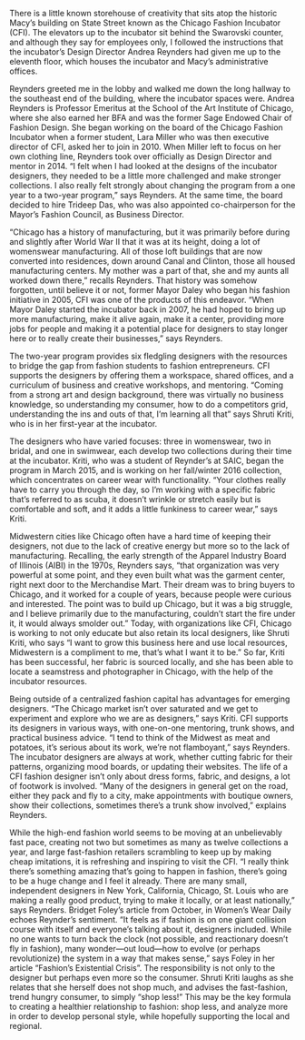 There is a little known storehouse of creativity that sits atop the historic Macy’s building on State Street known as the Chicago Fashion Incubator (CFI). The elevators up to the incubator sit behind the Swarovski counter, and although they say for employees only, I followed the instructions that the incubator’s Design Director Andrea Reynders had given me up to the eleventh floor, which houses the incubator and Macy’s administrative offices.

Reynders greeted me in the lobby and walked me down the long hallway to the southeast end of the building, where the incubator spaces were. Andrea Reynders is Professor Emeritus at the School of the Art Institute of Chicago, where she also earned her BFA and was the former Sage Endowed Chair of Fashion Design. She began working on the board of the Chicago Fashion Incubator when a former student, Lara Miller who was then executive director of CFI, asked her to join in 2010. When Miller left to focus on her own clothing line, Reynders took over officially as Design Director and mentor in 2014. “I felt when I had looked at the designs of the incubator designers, they needed to be a little more challenged and make stronger collections. I also really felt strongly about changing the program from a one year to a two-year program,” says Reynders.  At the same time, the board decided to hire Trideep Das, who was also appointed co-chairperson for the Mayor’s Fashion Council, as Business Director.

“Chicago has a history of manufacturing, but it was primarily before during and slightly after World War II that it was at its height, doing a lot of womenswear manufacturing. All of those loft buildings that are now converted into residences, down around Canal and Clinton, those all housed manufacturing centers. My mother was a part of that, she and my aunts all worked down there,” recalls Reynders. That history was somehow forgotten, until believe it or not, former Mayor Daley who began his fashion initiative in 2005, CFI was one of the products of this endeavor. “When Mayor Daley started the incubator back in 2007, he had hoped to bring up more manufacturing, make it alive again, make it a center, providing more jobs for people and making it a potential place for designers to stay longer here or to really create their businesses,” says Reynders.

The two-year program provides six fledgling designers with the resources to bridge the gap from fashion students to fashion entrepreneurs. CFI supports the designers by offering them a workspace, shared offices, and a curriculum of business and creative workshops, and mentoring. “Coming from a strong art and design background, there was virtually no business knowledge, so understanding my consumer, how to do a competitors grid, understanding the ins and outs of that, I’m learning all that” says Shruti Kriti, who is in her first-year at the incubator.

The designers who have varied focuses: three in womenswear, two in bridal, and one in swimwear, each develop two collections during their time at the incubator. Kriti, who was a student of Reynder’s at SAIC, began the program in March 2015, and is working on her fall/winter 2016 collection, which concentrates on career wear with functionality. “Your clothes really have to carry you through the day, so I’m working with a specific fabric that’s referred to as scuba, it doesn’t wrinkle or stretch easily but is comfortable and soft, and it adds a little funkiness to career wear,” says Kriti.

Midwestern cities like Chicago often have a hard time of keeping their designers, not due to the lack of creative energy but more so to the lack of manufacturing. Recalling, the early strength of the Apparel Industry Board of Illinois (AIBI) in the 1970s, Reynders says, “that organization was very powerful at some point, and they even built what was the garment center, right next door to the Merchandise Mart. Their dream was to bring buyers to Chicago, and it worked for a couple of years, because people were curious and interested. The point was to build up Chicago, but it was a big struggle, and I believe primarily due to the manufacturing, couldn’t start the fire under it, it would always smolder out.” Today, with organizations like CFI, Chicago is working to not only educate but also retain its local designers, like Shruti Kriti, who says “I want to grow this business here and use local resources, Midwestern is a compliment to me, that’s what I want it to be.” So far, Kriti has been successful, her fabric is sourced locally, and she has been able to locate a seamstress and photographer in Chicago, with the help of the incubator resources.

Being outside of a centralized fashion capital has advantages for emerging designers. “The Chicago market isn’t over saturated and we get to experiment and explore who we are as designers,” says Kriti. CFI supports its designers in various ways, with one-on-one mentoring, trunk shows, and practical business advice. “I tend to think of the Midwest as meat and potatoes, it’s serious about its work, we’re not flamboyant,” says Reynders. The incubator designers are always at work, whether cutting fabric for their patterns, organizing mood boards, or updating their websites. The life of a CFI fashion designer isn’t only about dress forms, fabric, and designs, a lot of footwork is involved. “Many of the designers in general get on the road, either they pack and fly to a city, make appointments with boutique owners, show their collections, sometimes there’s a trunk show involved,” explains Reynders.  

While the high-end fashion world seems to be moving at an unbelievably fast pace, creating not two but sometimes as many as twelve collections a year, and large fast-fashion retailers scrambling to keep up by making cheap imitations, it is refreshing and inspiring to visit the CFI. “I really think there’s something amazing that’s going to happen in fashion, there’s going to be a huge change and I feel it already. There are many small, independent designers in New York, California, Chicago, St. Louis who are making a really good product, trying to make it locally, or at least nationally,” says Reynders.   Bridget Foley’s article from October, in Women’s Wear Daily echoes Reynder’s sentiment. “It feels as if fashion is on one giant collision course with itself and everyone’s talking about it, designers included. While no one wants to turn back the clock (not possible, and reactionary doesn’t fly in fashion), many wonder—out loud—how to evolve (or perhaps revolutionize) the system in a way that makes sense,” says Foley in her article “Fashion’s Existential Crisis”. The responsibility is not only to the designer but perhaps even more so the consumer. Shruti Kriti laughs as she relates that she herself does not shop much, and advises the fast-fashion, trend hungry consumer, to simply “shop less!” This may be the key formula to creating a healthier relationship to fashion: shop less, and analyze more in order to develop personal style, while hopefully supporting the local and regional.

